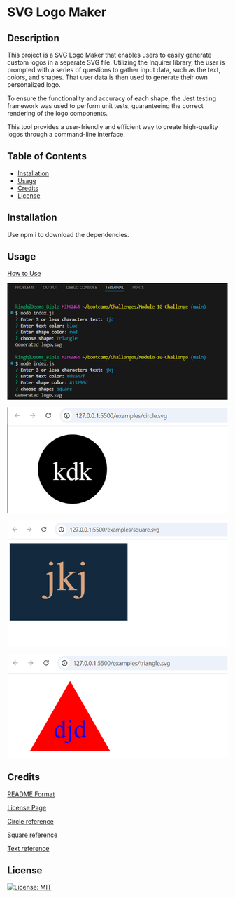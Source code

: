 # SVG Logo Maker

## Description

This project is a SVG Logo Maker that enables users to easily generate custom logos in a separate SVG file. Utilizing the Inquirer library, the user is prompted with a series of questions to gather input data, such as the text, colors, and shapes. That user data is then used to generate their own personalized logo.

To ensure the functionality and accuracy of each shape, the Jest testing framework was used to perform unit tests, guaranteeing the correct rendering of the logo components.

This tool provides a user-friendly and efficient way to create high-quality logos through a command-line interface.

## Table of Contents

- [Installation](#installation)
- [Usage](#usage)
- [Credits](#credits)
- [License](#license)

## Installation

Use npm i to download the dependencies.

## Usage

<a href="https://drive.google.com/file/d/1KwjpWUhDwKb7l37Ic4dsWz7I9cvxckrv/view?usp=sharing">How to Use</a> 

![Photo of application usage](./photos/screenshot10.1.png)

![Photo of application usage](./photos/screenshotCircle.png)

![Photo of application usage](./photos/screenshotSquare.png)

![Photo of application usage](./photos/screenshotTriangle.png)


## Credits

<a href="https://coding-boot-camp.github.io/full-stack/github/professional-readme-guide">README Format</a> 

<a href="https://gist.github.com/lukas-h/2a5d00690736b4c3a7ba">License Page</a> 

<a href="https://static.fullstack-bootcamp.com/fullstack-ground/module-10/circle.svg">Circle reference</a>

<a href="https://developer.mozilla.org/en-US/docs/Web/SVG/Tutorial/Basic_Shapes">Square reference</a>

<a href="https://developer.mozilla.org/en-US/docs/Web/SVG/Tutorial/Texts">Text reference</a>

## License

[![License: MIT](https://img.shields.io/badge/License-MIT-yellow.svg)](https://opensource.org/licenses/MIT)
